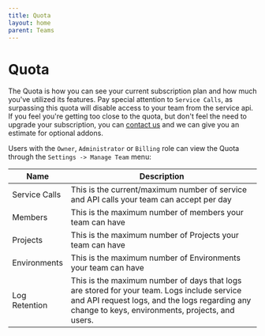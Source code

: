 ```yaml
---
title: Quota
layout: home
parent: Teams
---
```

# Quota

The Quota is how you can see your current subscription plan and how much you've utilized its features. Pay special attention to `Service Calls`, as surpassing this quota will disable access to your team from the service api. If you feel you're getting too close to the quota, but don't feel the need to upgrade your subscription, you can [contact us](https://ripecloud.io/contact.html) and we can give you an estimate for optional addons.

Users with the `Owner`, `Administrator` or `Billing` role can view the Quota through the `Settings -> Manage Team` menu:

Name|Description
-|-
Service Calls|This is the current/maximum number of service and API calls your team can accept per day
Members|This is the maximum number of members your team can have
Projects|This is the maximum number of Projects your team can have
Environments|This is the maximum number of Environments your team can have
Log Retention|This is the maximum number of days that logs are stored for your team. Logs include service and API request logs, and the logs regarding any change to keys, environments, projects, and users.